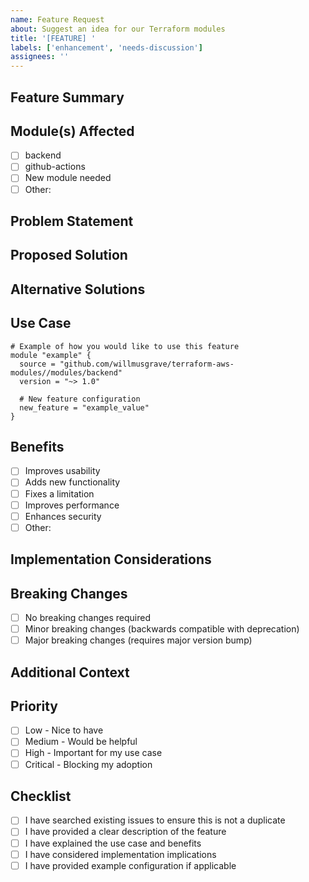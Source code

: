 ```yaml
---
name: Feature Request
about: Suggest an idea for our Terraform modules
title: '[FEATURE] '
labels: ['enhancement', 'needs-discussion']
assignees: ''
---
```


## Feature Summary

<!-- Provide a clear and concise description of the feature you'd like to see -->

## Module(s) Affected

<!-- Mark the relevant modules with an "x" -->

- [ ] backend
- [ ] github-actions
- [ ] New module needed
- [ ] Other: <!-- Specify which module(s) -->

## Problem Statement

<!-- Is your feature request related to a problem? Please describe -->

## Proposed Solution

<!-- Describe the solution you'd like -->

## Alternative Solutions

<!-- Describe any alternative solutions or workarounds you've considered -->

## Use Case

<!-- Describe the specific use case this feature would address -->

```hcl
# Example of how you would like to use this feature
module "example" {
  source = "github.com/willmusgrave/terraform-aws-modules//modules/backend"
  version = "~> 1.0"
  
  # New feature configuration
  new_feature = "example_value"
}
```

## Benefits

<!-- What benefits would this feature provide? -->

- [ ] Improves usability
- [ ] Adds new functionality
- [ ] Fixes a limitation
- [ ] Improves performance
- [ ] Enhances security
- [ ] Other: <!-- Specify -->

## Implementation Considerations

<!-- Any thoughts on how this might be implemented? -->

## Breaking Changes

<!-- Would this feature require breaking changes? -->

- [ ] No breaking changes required
- [ ] Minor breaking changes (backwards compatible with deprecation)
- [ ] Major breaking changes (requires major version bump)

## Additional Context

<!-- Add any other context, screenshots, or examples about the feature request here -->

## Priority

<!-- How important is this feature to you? -->

- [ ] Low - Nice to have
- [ ] Medium - Would be helpful
- [ ] High - Important for my use case
- [ ] Critical - Blocking my adoption

## Checklist

<!-- Mark completed items with an "x" -->

- [ ] I have searched existing issues to ensure this is not a duplicate
- [ ] I have provided a clear description of the feature
- [ ] I have explained the use case and benefits
- [ ] I have considered implementation implications
- [ ] I have provided example configuration if applicable